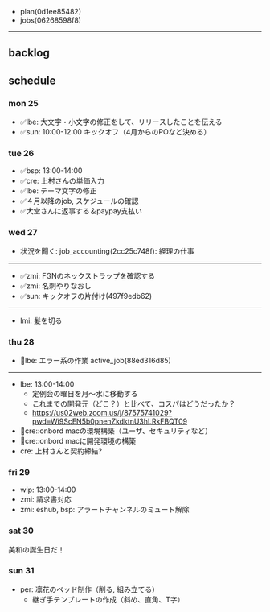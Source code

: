 
- plan(0d1ee85482)
- jobs(06268598f8)
---

## backlog


## schedule
### mon 25
- ✅lbe: 大文字・小文字の修正をして、リリースしたことを伝える
- ✅sun: 10:00-12:00 キックオフ（4月からのPOなど決める）

### tue 26
- ✅bsp: 13:00-14:00
- ✅cre: 上村さんの単価入力
- ✅lbe: テーマ文字の修正
- ✅４月以降のjob, スケジュールの確認
- ✅大堂さんに返事する＆paypay支払い

### wed 27
- 状況を聞く: job_accounting(2cc25c748f): 経理の仕事
---
- ✅zmi: FGNのネックストラップを確認する
- ✅zmi: 名刺やりなおし
- ✅sun: キックオフの片付け(497f9edb62)
---
- lmi: 髪を切る


### thu 28
- 📌lbe: エラー系の作業 active_job(88ed316d85)
---
- lbe: 13:00-14:00
  - 定例会の曜日を月〜水に移動する
  - これまでの開発元（どこ？）と比べて、コスパはどうだったか？
  - https://us02web.zoom.us/j/87575741029?pwd=Wi9ScEN5b0pnenZkdktnU3hLRkFBQT09
- 📌cre::onbord macの環境構築（ユーザ、セキュリティなど）
- 📌cre::onbord macに開発環境の構築
- cre: 上村さんと契約締結?

### fri 29
- wip: 13:00-14:00
- zmi: 請求書対応
- zmi: eshub, bsp: アラートチャンネルのミュート解除

### sat 30
美和の誕生日だ！

### sun 31
- per: 凛花のベッド制作（削る, 組み立てる）
  - 継ぎ手テンプレートの作成（斜め、直角、T字）





